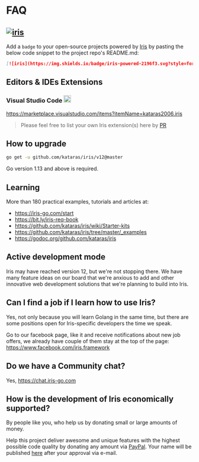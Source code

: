# FAQ

## [![iris](https://img.shields.io/badge/iris-powered-2196f3.svg?style=for-the-badge)](https://github.com/kataras/iris)

Add a `badge` to your open-source projects powered by [Iris](https://iris-go.com) by pasting the below code snippet to the project repo's README.md:

```md
[![iris](https://img.shields.io/badge/iris-powered-2196f3.svg?style=for-the-badge)](https://github.com/kataras/iris)
```

## Editors & IDEs Extensions

### Visual Studio Code <a href="https://marketplace.visualstudio.com/items?itemName=kataras2006.iris"><img src="https://upload.wikimedia.org/wikipedia/commons/thumb/2/2d/Visual_Studio_Code_1.18_icon.svg/2000px-Visual_Studio_Code_1.18_icon.svg.png" height="20px" width="20px" /></a>

<https://marketplace.visualstudio.com/items?itemName=kataras2006.iris>

> Please feel free to list your own Iris extension(s) here by [PR](https://github.com/kataras/iris/pulls)

## How to upgrade

```sh
go get -u github.com/kataras/iris/v12@master
```

Go version 1.13 and above is required.

## Learning

More than 180 practical examples, tutorials and articles at:

- https://iris-go.com/start
- https://bit.ly/iris-req-book
- https://github.com/kataras/iris/wiki/Starter-kits
- https://github.com/kataras/iris/tree/master/_examples
- https://godoc.org/github.com/kataras/iris <!--https://pkg.go.dev/github.com/kataras/iris/v12@v12.2.0-->

## Active development mode

Iris may have reached version 12, but we're not stopping there. We have many feature ideas on our board that we're anxious to add and other innovative web development solutions that we're planning to build into Iris.

## Can I find a job if I learn how to use Iris?

Yes, not only because you will learn Golang in the same time, but there are some positions
open for Iris-specific developers the time we speak.

Go to our facebook page, like it and receive notifications about new job offers, we already have couple of them stay at the top of the page: https://www.facebook.com/iris.framework

## Do we have a Community chat?

Yes, https://chat.iris-go.com

## How is the development of Iris economically supported?

By people like you, who help us by donating small or large amounts of money.

Help this project deliver awesome and unique features with the highest possible code quality by donating any amount via [PayPal](https://iris-go.com/donate). Your name will be published [here](https://iris-go.com) after your approval via e-mail.
